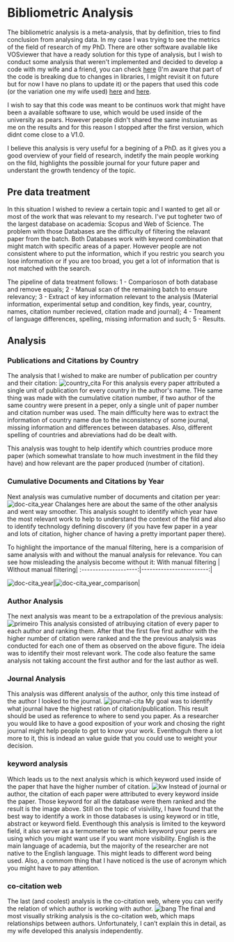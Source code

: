 # Bibliometric Analysis

The bibliometric analysis is a meta-analysis, that by definition, tries to find conclusion from analysing data. In my case I was trying to see the metrics of the field of research of my PhD. There are other software available like VOSviewer that have a ready solution for this type of analysis, but I wish to conduct some analysis that weren't implemented and decided to develop a code with my wife and a friend, you can check [here](CV/Codes_examples/Bib_git.ipynb) (I'm aware that part of the code is breaking due to changes in libraries, I might revisit it on future but for now I have no plans to update it) or the papers that used this code (or the variation one my wife used) [here](https://www.mdpi.com/1996-1073/16/9/3623) and [here](https://journals.sagepub.com/doi/abs/10.1177/14644207241240048).

I wish to say that this code was meant to be continuos work that might have been a available software to use, which would be used inside of the university as pears. However people didn't shared the same instusiam as me on the results and for this reason I stopped after the first version, which didnt come close to a V1.0.

I believe this analysis is very useful for a begining of a PhD. as it gives you a good overview of your field of research, indetify the main people working on the fild, highlights the possible journal for your future paper and understant the growth tendency of the topic.

## Pre data treatment

In this situation I wished to review a certain topic and I wanted to get all or most of the work that was relevant to my research.  I've put togheter two of the largest database on academia: Scopus and Web of Science. The problem with those Databases are the difficulty of filtering the relavant paper from the batch. Both Databases work with keyword combination that might match with specific areas of a paper. However people are not consistent where to put the information, which if you restric you search you lose information or if you are too broad, you get a lot of information that is not matched with the search. 

The pipeline of data treatment follows:
1 - Comparioson of both database and remove equals;
2 - Manual scan of the remaining batch to ensure relevancy;
3 - Extract of key information relevant to the analysis (Material information, experimental setup and condition, key finds, year, country, names, citation number recieved, citation made and journal);
4 - Treament of language differences, spelling, missing information and such;
5 - Results.

## Analysis

### Publications and Citations by Country
The analysis that I wished to make are number of publication per country and their citation:
![country_cita](https://github.com/user-attachments/assets/3ce0a25d-1c03-472f-b299-55bb5f385cf5)
For this analysis every paper attributed a single unit of publication for every country in the author's name. THe same thing was made with the cumulative citation number, if two author of the same country were present in a peper, only a single unit of paper number and citation number was used.
The main difficulty here was to extract the information of country name due to the inconsistency of some journal, missing information and differences between databases. Also, different spelling of countries and abreviations had do be dealt with.

This analysis was tought to help identify which countries produce more paper (which somewhat translate to how much investment in the fild they have) and how relevant are the paper produced (number of citation).

### Cumulative Documents and Citations by Year

Next analysis was cumulative number of documents and citation per year:
![doc-cita_year](https://github.com/user-attachments/assets/28da4c83-528d-4394-963a-1732da602020)
Chalanges here are about the same of the other analysis and went way smoother. This analysis sought to identify which year have the most relevant work to help to understand the context of the fild and also to identify technology defining discovery (if you have few paper in a year and lots of citation, higher chance of having a pretty important paper there).

To highlight the importance of the manual filtering, here is a comparision of same analysis with and without the manual analysis for relevance. You can see how misleading the analysis become without it:
With manual filtering | Without manual filtering|
:--------------------:|------------------------:|

![doc-cita_year](https://github.com/user-attachments/assets/28da4c83-528d-4394-963a-1732da602020)|![doc-cita_year_comparison](https://github.com/user-attachments/assets/97b23663-fe30-4bde-8996-d0654dba63af)|

### Author Analysis
The next analysis was meant to be a extrapolation of the previous analysis:
![primeiro](https://github.com/user-attachments/assets/f53c1d07-7acb-4087-a099-9ed8090e8dae)
This analysis consisted of atribuying citation of every paper to each author and ranking them. After that the first five first author with the higher number of citation were ranked and the the previous analysis was conducted for each one of them as observed on the above figure. The ideia was to identify their most relevant work. The code also feature the same analysis not taking account the first author and for the last author as well.

### Journal Analysis
This analysis was different analysis of the author, only this time instead of the author I looked to the journal.
![journal-cita](https://github.com/user-attachments/assets/4388ef7c-1523-4a0b-a21a-5eb966161f99)
My goal was to identify what journal have the highest ration of citation/publication. This result should be used as reference to where to send you paper. As a researcher you would like to have a good exposition of your work and chosing the right journal might help people to get to know your work. Eventhoguh there a lot more to it, this is indead an value guide that you could use to weight your decision.

### keyword analysis
Which leads us to the next analysis which is which keyword used inside of the paper that have the higher number of citation.
![kw](https://github.com/user-attachments/assets/5b7d9ae8-5b1b-45c1-a8d4-02ac5904feab)
Instead of journal or author, the citation of each paper were attributed to every keyword inside the paper. Those keyword for all the database were them ranked and the result is the image above. Still on the topic of visivility, I have found that the best way to identify a work in those databases is using keyword or in title, abstract or keyword field. Eventhough this analysis is limited to the keyword field, it also server as a termometer to see which keyword your peers are using which you might want use if you want more visibility.
English is the main language of academia, but the majority of the researcher are not native to the English language. This might leads to different word being used. Also, a commom thing that I have noticed is the use of acronym which you might have to pay attention.

### co-citation web

The last (and coolest) analysis is the co-citation web, where you can verify the relation of which author is working with author.
![bang](https://github.com/user-attachments/assets/8d2b6946-2f98-482a-a40a-f3400fe62a94)
The final and most visually striking analysis is the co-citation web, which maps relationships between authors. Unfortunately, I can’t explain this in detail, as my wife developed this analysis independently.

